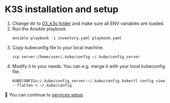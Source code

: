 # K3S installation and setup
1. Change dir to [03_k3s folder](../ansible/04_k3s) and make sure all ENV variables are loaded.
2. Run the Ansible playbook.
   ```shell
   ansible-playbook -i inventory.yaml playbook.yaml
   ```
3. Copy kubeconfig file to your local machine.
   ```shell
   scp server:/home/user/.kube/config ~/.kube/config_server
   ```
4. Modify it to your needs. You can e.g. merge it with your local kubeconfig file.
   ```shell
   KUBECONFIG=~/.kube/config_server:~/.kube/config kubectl config view --flatten > ~/.kube/config
   ```

🎉 You can continue to [services setup](05_services.md).
